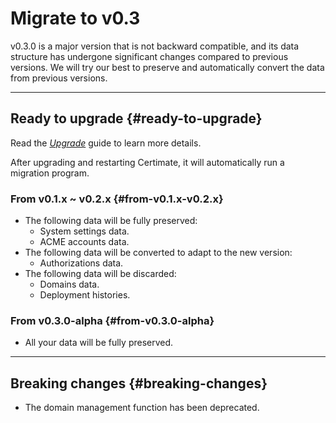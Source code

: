 ﻿# Migrate to v0.3

v0.3.0 is a major version that is not backward compatible, and its data structure has undergone significant changes compared to previous versions. We will try our best to preserve and automatically convert the data from previous versions.

---

## Ready to upgrade {#ready-to-upgrade}

Read the _[Upgrade](/docs/getting-started/upgrade)_ guide to learn more details.

After upgrading and restarting Certimate, it will automatically run a migration program.

### From v0.1.x ~ v0.2.x {#from-v0.1.x-v0.2.x}

- The following data will be fully preserved:
  - System settings data.
  - ACME accounts data.
- The following data will be converted to adapt to the new version:
  - Authorizations data.
- The following data will be discarded:
  - Domains data.
  - Deployment histories.

### From v0.3.0-alpha {#from-v0.3.0-alpha}

- All your data will be fully preserved.

---

## Breaking changes {#breaking-changes}

- The domain management function has been deprecated.
